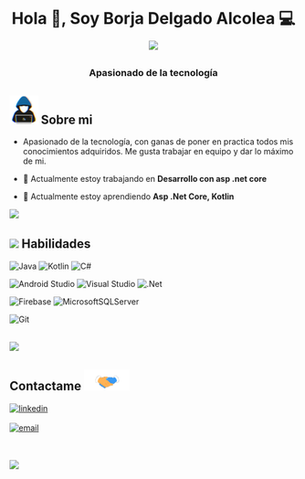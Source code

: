 <h1 align="center"><b>Hola 👋, Soy Borja Delgado Alcolea  💻</b><img src="https://media.giphy.com/media/hvRJCLFzcasrR4ia7z/giphy.gif" width="35"></h1>
<h3 align="center">Apasionado de la tecnología</h3>

## <img src="https://github.com/0xAbdulKhalid/0xAbdulKhalid/raw/main/assets/mdImages/about_me.gif" width=50> **Sobre mi**

- Apasionado de la tecnología, con ganas de poner en practica todos mis conocimientos adquiridos.
Me gusta trabajar en equipo y dar lo máximo de mi.

- 🔭 Actualmente estoy trabajando en **Desarrollo con asp .net core**

- 🌱 Actualmente estoy aprendiendo  **Asp .Net Core, Kotlin**


<img src="https://user-images.githubusercontent.com/73097560/115834477-dbab4500-a447-11eb-908a-139a6edaec5c.gif"/>
<br>

## <img src="https://media2.giphy.com/media/QssGEmpkyEOhBCb7e1/giphy.gif?cid=ecf05e47a0n3gi1bfqntqmob8g9aid1oyj2wr3ds3mg700bl&rid=giphy.gif" width="25"/> **Habilidades**

![Java](https://img.shields.io/badge/java-%23ED8B00.svg?style=for-the-badge&logo=openjdk&logoColor=white) ![Kotlin](https://img.shields.io/badge/kotlin-%237F52FF.svg?style=for-the-badge&logo=kotlin&logoColor=white) ![C#](https://img.shields.io/badge/c%23-%23239120.svg?style=for-the-badge&logo=csharp&logoColor=white) 

![Android Studio](https://img.shields.io/badge/android%20studio-346ac1?style=for-the-badge&logo=android%20studio&logoColor=white) ![Visual Studio](https://img.shields.io/badge/Visual%20Studio-5C2D91.svg?style=for-the-badge&logo=visual-studio&logoColor=white) ![.Net](https://img.shields.io/badge/.NET-5C2D91?style=for-the-badge&logo=.net&logoColor=white) 

![Firebase](https://img.shields.io/badge/firebase-a08021?style=for-the-badge&logo=firebase&logoColor=ffcd34) ![MicrosoftSQLServer](https://img.shields.io/badge/Microsoft%20SQL%20Server-CC2927?style=for-the-badge&logo=microsoft%20sql%20server&logoColor=white)

![Git](https://img.shields.io/badge/git-%23F05033.svg?style=for-the-badge&logo=git&logoColor=white)

<br>
<img src="https://user-images.githubusercontent.com/73097560/115834477-dbab4500-a447-11eb-908a-139a6edaec5c.gif">
<br>

## <b> Contactame </b><img src="https://github.com/0xAbdulKhalid/0xAbdulKhalid/raw/main/assets/mdImages/handshake.gif" width="80"/>


<div align='left' >
  <ul style="list-style: none;padding:0px" >
    <li>
        <a href="https://linkedin.com/in/borjadelgadoalcolea" target="_blank">
          <img
            src="https://img.shields.io/badge/linkedin:  borjadelgado-%2300acee.svg?color=405DE6&style=for-the-badge&logo=linkedin&logoColor=white"
            alt="linkedin"/>
        </a>
    </li>
    <br>
    <li>
        <a href="mailto:borjadelgadodev@gmail.com">
          <img
            src="https://img.shields.io/badge/email:%20borjadelgadodev@gmail.com-%2300acee.svg?color=1DA1F2&style=for-the-badge&logo=gmail&logoColor=white"
            alt="email"/>
        </a>
    </li>
    <br>
  </ul>
</div>

<br>
<img src="https://user-images.githubusercontent.com/73097560/115834477-dbab4500-a447-11eb-908a-139a6edaec5c.gif">
<br>


